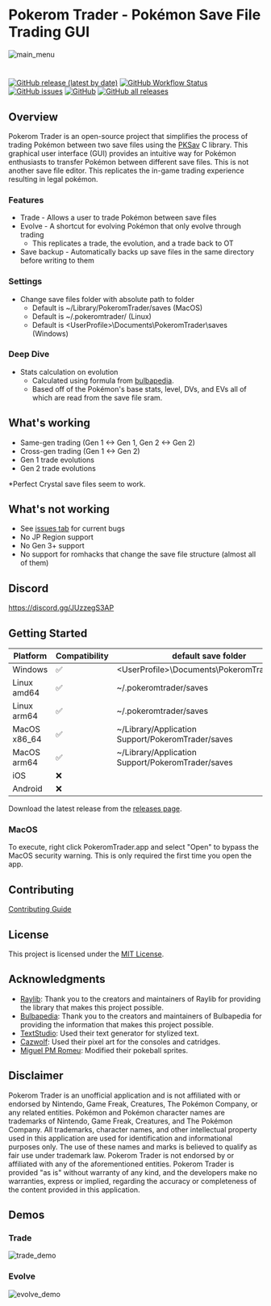 # Pokerom Trader - Pokémon Save File Trading GUI

![main_menu](https://github.com/savaughn/pokerom-trader/assets/25937456/78ef12ba-b04c-471d-a1b2-36bc55ab731e)

#
[![GitHub release (latest by date)](https://img.shields.io/github/v/release/savaughn/pokerom-trader)](https://github.com/savaughn/pokerom-trader/releases) [![GitHub Workflow Status](https://img.shields.io/github/actions/workflow/status/savaughn/pokerom-trader/build-macos.yml?branch=main)](https://github.com/savaughn/pokerom-trader/actions) [![GitHub issues](https://img.shields.io/github/issues/savaughn/pokerom-trader)](https://github.com/savaughn/pokerom-trader/issues) [![GitHub](https://img.shields.io/github/license/savaughn/pokerom-trader)](https://github.com/savaughn/pokerom-trader/blob/main/LICENSE) [![GitHub all releases](https://img.shields.io/github/downloads/savaughn/pokerom-trader/total)](https://github.com/savaughn/pokerom-trader/releases)

## Overview

Pokerom Trader is an open-source project that simplifies the process of trading Pokémon between two save files using the [PKSav](https://github.com/savaughn/pksav) C library. This graphical user interface (GUI) provides an intuitive way for Pokémon enthusiasts to transfer Pokémon between different save files. This is not another save file editor. This replicates the in-game trading experience resulting in legal pokémon.

### Features
- Trade - Allows a user to trade Pokémon between save files
- Evolve - A shortcut for evolving Pokémon that only evolve through trading
  - This replicates a trade, the evolution, and a trade back to OT
- Save backup - Automatically backs up save files in the same directory before writing to them

### Settings 

- Change save files folder with absolute path to folder
  - Default is ~/Library/PokeromTrader/saves (MacOS)
  - Default is ~/.pokeromtrader/ (Linux)
  - Default is \<UserProfile\>\\Documents\\PokeromTrader\\saves (Windows)

### Deep Dive
- Stats calculation on evolution
  - Calculated using formula from [bulbapedia](https://bulbapedia.bulbagarden.net/wiki/Stats).
  - Based off of the Pokémon's base stats, level, DVs, and EVs all of which are read from the save file sram.

## What's working

- Same-gen trading  (Gen 1 <-> Gen 1, Gen 2 <-> Gen 2)
- Cross-gen trading (Gen 1 <-> Gen 2)
- Gen 1 trade evolutions
- Gen 2 trade evolutions

*Perfect Crystal save files seem to work.

## What's not working
- See [issues tab](https://github.com/savaughn/pokerom-trader/issues) for current bugs 
- No JP Region support
- No Gen 3+ support
- No support for romhacks that change the save file structure (almost all of them)

## Discord
https://discord.gg/JUzzegS3AP

## Getting Started

| Platform          | Compatibility   | default save folder |
|-------------------|-----------------|---------|
| Windows           | ✅ | \<UserProfile\>\\Documents\\PokeromTrader\\saves
| Linux amd64       | ✅ |~/.pokeromtrader/saves
| Linux arm64       | ✅ |~/.pokeromtrader/saves
| MacOS x86_64      | ✅  |~/Library/Application Support/PokeromTrader/saves 
| MacOS arm64       | ✅  |~/Library/Application Support/PokeromTrader/saves 
| iOS               | ❌  |
| Android           | ❌  |


Download the latest release from the [releases page](https://github.com/savaughn/pokerom-trader/releases).

### MacOS
To execute, right click PokeromTrader.app and select "Open" to bypass the MacOS security warning. This is only required the first time you open the app.

## Contributing
 
 [Contributing Guide](CONTRIBUTING.md)

## License

This project is licensed under the [MIT License](LICENSE).

## Acknowledgments

- [Raylib](www.github.com/raysan5/raylib): Thank you to the creators and maintainers of Raylib for providing the library that makes this project possible.
- [Bulbapedia](https://bulbapedia.bulbagarden.net/wiki/Main_Page): Thank you to the creators and maintainers of Bulbapedia for providing the information that makes this project possible.
- [TextStudio](https://www.textstudio.com/logo/pokemon-3d-text-318): Used their text generator for stylized text.
- [Cazwolf](https://cazwolf.itch.io/caz-pixel-consoles): Used their pixel art for the consoles and catridges.
- [Miguel PM Romeu](https://miguel-pm-romeu.itch.io/pack-of-pokeballs): Modified their pokeball sprites.

## Disclaimer
Pokerom Trader is an unofficial application and is not affiliated with or endorsed by Nintendo, Game Freak, Creatures, The Pokémon Company, or any related entities. Pokémon and Pokémon character names are trademarks of Nintendo, Game Freak, Creatures, and The Pokémon Company. All trademarks, character names, and other intellectual property used in this application are used for identification and informational purposes only. The use of these names and marks is believed to qualify as fair use under trademark law. Pokerom Trader is not endorsed by or affiliated with any of the aforementioned entities. Pokerom Trader is provided "as is" without warranty of any kind, and the developers make no warranties, express or implied, regarding the accuracy or completeness of the content provided in this application.

## Demos
### Trade

![trade_demo](https://github.com/savaughn/pokerom-trader/assets/25937456/d33ebe5f-d3ab-4b58-b67e-9cc4a8c7633f)

### Evolve

![evolve_demo](https://github.com/savaughn/pokerom-trader/assets/25937456/4e97170c-d3ed-44ee-9fe5-19c5c25792ee)

